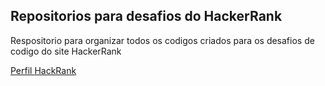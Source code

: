## Repositorios para desafios do HackerRank

Respositorio para organizar todos os codigos criados para os desafios de codigo do site HackerRank

[Perfil HackRank](https://www.hackerrank.com/deyvisonsferrei1)